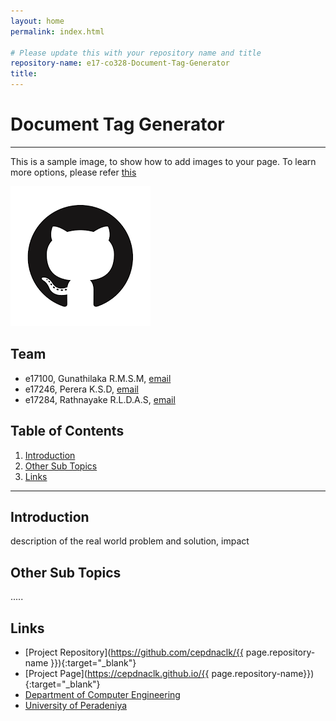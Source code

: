 ```yaml
---
layout: home
permalink: index.html

# Please update this with your repository name and title
repository-name: e17-co328-Document-Tag-Generator
title:
---
```


[comment]: # "This is the standard layout for the project, but you can clean this and use your own template"

# Document Tag Generator

---

This is a sample image, to show how to add images to your page. To learn more options, please refer [this](https://projects.ce.pdn.ac.lk/docs/faq/how-to-add-an-image/)

![Sample Image](./images/sample.png)


## Team
-  e17100, Gunathilaka R.M.S.M, [email](mailto:e17100@eng.pdn.ac.lk)
-  e17246, Perera K.S.D, [email](mailto:e17246@eng.pdn.ac.lk)
-  e17284, Rathnayake R.L.D.A.S, [email](mailto:e17284@eng.pdn.ac.lk)

## Table of Contents
1. [Introduction](#introduction)
2. [Other Sub Topics](#other-sub-topics)
3. [Links](#links)

---

## Introduction

 description of the real world problem and solution, impact

## Other Sub Topics

.....

## Links

- [Project Repository](https://github.com/cepdnaclk/{{ page.repository-name }}){:target="_blank"}
- [Project Page](https://cepdnaclk.github.io/{{ page.repository-name}}){:target="_blank"}
- [Department of Computer Engineering](http://www.ce.pdn.ac.lk/)
- [University of Peradeniya](https://eng.pdn.ac.lk/)


[//]: # (Please refer this to learn more about Markdown syntax)
[//]: # (https://github.com/adam-p/markdown-here/wiki/Markdown-Cheatsheet)
